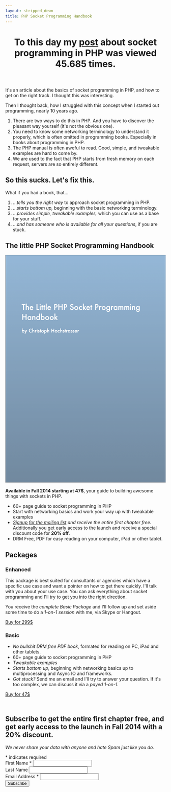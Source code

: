 ```yaml
---
layout: stripped_down
title: PHP Socket Programming Handbook
---
```

<header class="page-title">
    <h1>
        To this day my <a href="{% post_url 2012-07-24-php-socket-programming %}">post</a> about socket programming in PHP was viewed 45.685 times.
    </h1>
</header>

It's an article about the basics of socket programming in PHP, and how to get on
the right track. I thought this was interesting.

Then I thought back, how I struggled with this concept when I started out
programming, nearly 10 years ago.

1. There are two ways to do this in PHP. And you have to discover the pleasant
   way yourself (it's not the obvious one).
2. You need to know some networking terminology to understand it properly, which is often omitted
   in programming books. Especially in books about programming in PHP.
3. The PHP manual is often aweful to read. Good, simple, and tweakable examples are hard to come by.
4. We are used to the fact that PHP starts from fresh memory on each request,
   servers are so entirely different.

## So this sucks. Let's fix this.

What if you had a book, that…

1. …_tells you the right way_ to approach socket programming in PHP.
2. …_starts bottom up,_ beginning with the basic networking terminology.
3. …_provides simple, tweakable examples,_ which you can use as a base for your
   stuff.
4. …_and has someone who is available for all your questions_, if you are stuck.

## The little PHP Socket Programming Handbook

<div class="book-cover">
    <p><img src="/images/socket-book/Cover.png" alt=""></p>
</div>

__Available in Fall 2014 starting at 47$__, your guide to building awesome things with sockets
in PHP.

* 60+ page guide to socket programming in PHP
* Start with networking basics and work your way up with tweakable examples
* _[Signup for the mailing list](/php-socket-programming-handbook/subscribe/) and receive the entire first chapter free._
  Additionally you get early access to the launch and receive a special discount code
  for __20% off__.
* DRM Free, PDF for easy reading on your computer, iPad or other tablet.

<div style="clear: both;"></div>

## Packages

### Enhanced

This package is best suited for consultants or agencies which have a specific
use case and want a pointer on how to get there quickly. I'll talk with you
about your use case. You can ask everything about socket programming and I'll
try to get you into the right direction.

You receive the _complete Basic Package_ and I'll follow up and set aside some
time to do a _1-on-1 session_ with me, via Skype or Hangout.

<p><a href="/php-socket-programming-handbook/subscribe/?pkg=enhanced" class="button">Buy for 299$</a></p>

### Basic

* _No bullshit DRM free PDF book_, formated for reading on PC, iPad and other
  tablets.
* 60+ page guide to socket programming in PHP
* _Tweakable examples_
* _Starts bottom up,_ beginning with networking basics up to multiprocessing and
  Async IO and frameworks.
* _Got stuck?_ Send me an email and I'll try to answer your question. If it's
  too complex, we can discuss it via a _payed 1-on-1._

<p><a href="/php-socket-programming-handbook/subscribe/?pkg=basic" class="button">Buy for 47$</a></p>

<div style="margin-top: 4em;">
<div id="mc_embed_signup">
<form action="//christophh.us7.list-manage.com/subscribe/post?u=d87aafa86509e5206d575da4c&amp;id=e81c880932" method="post" id="mc-embedded-subscribe-form" name="mc-embedded-subscribe-form" class="validate" target="_blank" novalidate>
	<h2>Subscribe to get the entire first chapter free, and get early access to the launch in Fall 2014 with a 20% discount.</h2>
<p><em>We never share your data with anyone and hate Spam just like you
do.</em></p>
<div class="indicates-required"><span class="asterisk">*</span> indicates required</div>
<div class="mc-field-group">
	<label for="mce-FNAME">First Name  <span class="asterisk">*</span>
</label>
	<input type="text" value="" name="FNAME" class="required" id="mce-FNAME">
</div>
<div class="mc-field-group">
	<label for="mce-LNAME">Last Name </label>
	<input type="text" value="" name="LNAME" class="" id="mce-LNAME">
</div>
<div class="mc-field-group">
	<label for="mce-EMAIL">Email Address  <span class="asterisk">*</span>
</label>
	<input type="email" value="" name="EMAIL" class="required email" id="mce-EMAIL">
</div>
	<div id="mce-responses" class="clear">
		<div class="response" id="mce-error-response" style="display:none"></div>
		<div class="response" id="mce-success-response" style="display:none"></div>
	</div>    <!-- real people should not fill this in and expect good things - do not remove this or risk form bot signups-->
    <div style="position: absolute; left: -5000px;"><input type="text" name="b_d87aafa86509e5206d575da4c_e81c880932" tabindex="-1" value=""></div>
    <div class="clear"><input type="submit" value="Subscribe" name="subscribe" id="mc-embedded-subscribe" class="button"></div>
</form>
</div>
<script type='text/javascript' src='//s3.amazonaws.com/downloads.mailchimp.com/js/mc-validate.js'></script>
<script type='text/javascript'>
(function($) {
window.fnames = new Array(); window.ftypes = new Array();fnames[1]='FNAME';ftypes[1]='text';fnames[2]='LNAME';ftypes[2]='text';fnames[0]='EMAIL';ftypes[0]='email';
}(jQuery));
var $mcj = jQuery.noConflict(true);
</script>
<!--End mc_embed_signup-->
</div>
